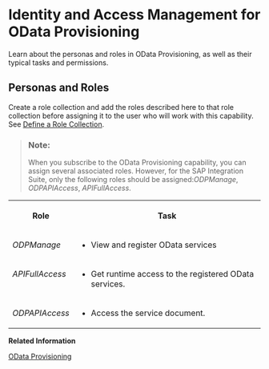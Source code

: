 <!-- loioe6bdc84a82304bb68ab6cd5b992aac9a -->

# Identity and Access Management for OData Provisioning

Learn about the personas and roles in OData Provisioning, as well as their typical tasks and permissions.



<a name="loioe6bdc84a82304bb68ab6cd5b992aac9a__section_cxz_vsk_pcc"/>

## Personas and Roles

Create a role collection and add the roles described here to that role collection before assigning it to the user who will work with this capability. See [Define a Role Collection](https://help.sap.com/docs/btp/sap-business-technology-platform/define-role-collection).

> ### Note:  
> When you subscribe to the OData Provisioning capability, you can assign several associated roles. However, for the SAP Integration Suite, only the following roles should be assigned:*ODPManage*, *ODPAPIAccess*, *APIFullAccess*.


<table>
<tr>
<th valign="top">

Role

</th>
<th valign="top">

Task

</th>
</tr>
<tr>
<td valign="top">

*ODPManage* 

</td>
<td valign="top">

-   View and register OData services



</td>
</tr>
<tr>
<td valign="top">

*APIFullAccess*

</td>
<td valign="top">

-   Get runtime access to the registered OData services.



</td>
</tr>
<tr>
<td valign="top">

*ODPAPIAccess*

</td>
<td valign="top">

-   Access the service document.



</td>
</tr>
</table>

**Related Information**  


[OData Provisioning](../odata-provisioning-d257fc3.md "OData Provisioning, a capability of SAP Integration Suite, exposes business data and business logic as OData services on SAP Business Technology Platform, enabling you to run user-centric applications.")

